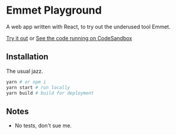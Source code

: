 # Emmet Playground

A web app written with React, to try out the underused tool Emmet.

[Try it out](https://emmet-playground.now.sh/) or [See the code running on CodeSandbox](https://codesandbox.io/s/github/josephshambrook/emmet-playground)

## Installation

The usual jazz.

```bash
yarn # or npm i
yarn start # run locally
yarn build # build for deployment
```

## Notes

- No tests, don't sue me.
